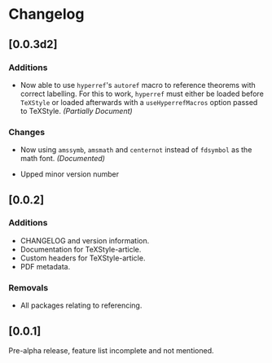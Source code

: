 # Changelog

## [0.0.3d2]

### Additions

+ Now able to use `hyperref`'s `autoref` macro to reference theorems with
  correct labelling.
  For this to work, `hyperref` must either be loaded before `TeXStyle` or loaded
  afterwards with a `useHyperrefMacros` option passed to TeXStyle.
  *(Partially Document)*
  

### Changes

* Now using `amssymb`, `amsmath` and `centernot` instead of `fdsymbol` as the
  math font. *(Documented)*
+ Upped minor version number

## [0.0.2]

### Additions

+ CHANGELOG and version information.
+ Documentation for TeXStyle-article.
+ Custom headers for TeXStyle-article.
+ PDF metadata.

### Removals

- All packages relating to referencing.

## [0.0.1]

Pre-alpha release, feature list incomplete and not mentioned.

